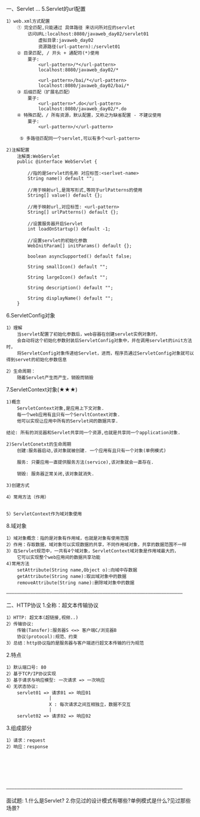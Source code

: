 一、Servlet
...
5.Servlet的url配置

    1）web.xml方式配置
        ① 完全匹配,只能通过 具体路径 来访问所对应的servlet
            访问URL:localhost:8080/javaweb_day02/servlet01
                虚拟目录:javaweb_day02
                资源路径(url-pattern):/servlet01
        ② 目录匹配, / 开头 + 通配符(*)使用
            栗子:
                <url-pattern>/*</url-pattern>
                localhost:8080/javaweb_day02/*

                <url-pattern>/bai/*</url-pattern>
                localhost:8080/javaweb_day02/bai/*
        ③ 后缀匹配（扩展名匹配）
            栗子:
                <url-pattern>*.do</url-pattern>
                localhost:8080/javaweb_day02/*.do
        ④ 特殊匹配，/ 所有资源，默认配置，又称之为缺省配置 - 不建议使用
            栗子:
                <url-pattern>/</url-pattern>

         ⑤ 多路径匹配同一个servlet,可以有多个<url-pattern>
    
    2)注解配置
        注解类:WebServlet
        public @interface WebServlet {
    
            //指的是Servlet的名称 对应标签:<serlvet-name>
            String name() default "";
        
            //用于映射url,是简写形式,等同于urlPatterns的使用
            String[] value() default {};
        
            //用于映射url,对应标签: <url-pattern>
            String[] urlPatterns() default {};
        
            //设置服务器开启Servlet
            int loadOnStartup() default -1;
        
            //设置servlet的初始化参数
            WebInitParam[] initParams() default {};
        
            boolean asyncSupported() default false;
        
            String smallIcon() default "";
        
            String largeIcon() default "";
        
            String description() default "";
        
            String displayName() default "";
        }

6.ServletConfig对象

    1）理解
        当servlet配置了初始化参数后，web容器在创建servlet实例对象时，
        会自动将这个初始化参数封装后ServletConfig对象中，并在调用servlet的init方法时，
        将ServletConfig对象传递给Servlet，进而，程序员通过ServletConfig对象就可以得到servet的初始化参数信息

    2）生命周期：
        随着Servlet产生而产生，销毁而销毁

7.ServletContext对象(★★★)

    1)概念
        ServletContext对象,是应用上下文对象.
        每一个web应用有且只有一个ServltContext对象.
        他可以实现让应用中所有的Servlet间的数据共享.

    结论: 所有的浏览器和Servlet共享同一个资源,也就是共享同一个application对象.

    2)ServletConetxt的生命周期
        创建:服务器启动,该对象就被创建. 一个应用有且只有一个对象(单例模式)

        服务: 只要应用一直提供服务方法(service),该对象就会一直存在.
    
        销毁: 服务器正常关闭,该对象就消失.

    3)创建方式   

    4）常用方法（作用）


    5）ServletContext作为域对象使用

8.域对象

    1）域对象概念：指的是对象有作用域，也就是对象有使用范围
    2）作用：存取数据，域对象可以实现数据的共享，不同作用域对象，共享的数据范围不一样
    3）在Servlet规范中，一共有4个域对象，ServletContext域对象是作用域最大的，
        它可以实现整个web应用间的数据共享功能
    4)常用方法
        setAttribute(String name,Object o):向域中存数据
        getAttribute(String name):取出域对象中的数据
        removeAttribute(String name):删除域对象中的数据

    ——————————————————————————————————————————————————————————————————

二、HTTP协议
1.全称：超文本传输协议

    1）HTTP: 超文本(超链接,视频..)
    2）传输协议:
        传输(Tansfer):服务器S <=> 客户端C/浏览器B
        协议(protocol):规范、约束
    3）总结：http协议指的是服务器与客户端进行超文本传输的行为规范

2.特点

    1）默认端口号: 80
    2）基于TCP/IP协议实现
    3）基于请求与响应模型: 一次请求 => 一次响应
    4）无状态协议: 
        servlet01 => 请求01 => 响应01
                    |
                    X : 每次请求之间互相独立，数据不交互
                    |
        servlet02 => 请求02 => 响应02

3.组成部分

    1）请求：request
    2）响应：response
        






    ——————————————————————————————————————————————————————————————————

面试题:
1.什么是Servlet?
2.你见过的设计模式有哪些?单例模式是什么?见过那些场景?